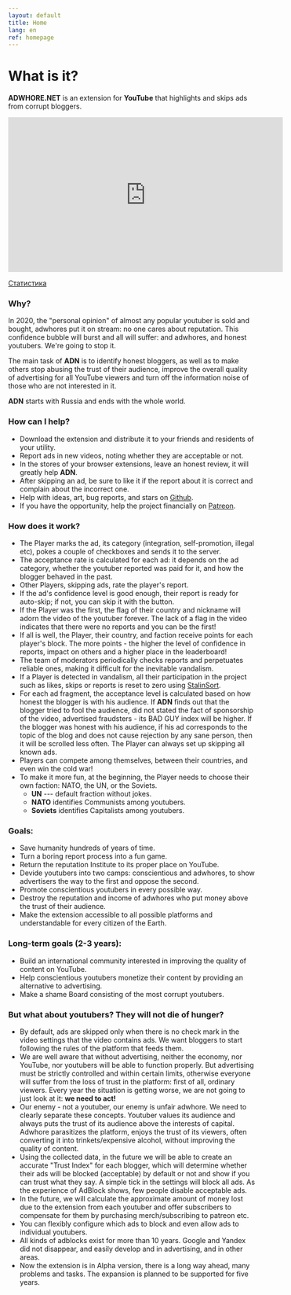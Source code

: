 ```yaml
---
layout: default
title: Home
lang: en
ref: homepage
---
```

# What is it?
**ADWHORE.NET** is an extension for **YouTube** that highlights and skips ads from corrupt bloggers.

<iframe width="560" height="315" src="https://www.youtube-nocookie.com/embed/0JTH5gG9vek" frameborder="0" allow="accelerometer; autoplay; encrypted-media; gyroscope; picture-in-picture" allowfullscreen></iframe>

<a href = "http://localhost:4000/stats.html">Статистика</a>
### Why?

In 2020, the "personal opinion" of almost any popular youtuber is sold and bought, adwhores put it on stream: no one cares about reputation. This confidence bubble will burst and all will suffer: and adwhores, and honest youtubers. We're going to stop it.

The main task of **ADN** is to identify honest bloggers, as well as to make others stop abusing the trust of their audience, improve the overall quality of advertising for all YouTube viewers and turn off the information noise of those who are not interested in it.

**ADN** starts with Russia and ends with the whole world.

### How can I help?
* Download the extension and distribute it to your friends and residents of your utility.
* Report ads in new videos, noting whether they are acceptable or not.
* In the stores of your browser extensions, leave an honest review, it will greatly help **ADN**.
* After skipping an ad, be sure to like it if the report about it is correct and complain about the incorrect one.
* Help with ideas, art, bug reports, and stars on <a href="https://github.com/qrlk/adwhore.net">Github</a>.
* If you have the opportunity, help the project financially on <a href="https://patreon.com/qrlk">Patreon</a>.

### How does it work?

* The Player marks the ad, its category (integration, self-promotion, illegal etc), pokes a couple of checkboxes and sends it to the server.
* The acceptance rate is calculated for each ad: it depends on the ad category, whether the youtuber reported was paid for it, and how the blogger behaved in the past.
* Other Players, skipping ads, rate the player's report.
* If the ad's confidence level is good enough, their report is ready for auto-skip; if not, you can skip it with the button.
* If the Player was the first, the flag of their country and nickname will adorn the video of the youtuber forever. The lack of a flag in the video indicates that there were no reports and you can be the first!
* If all is well, the Player, their country, and faction receive points for each player's block. The more points - the higher the level of confidence in reports, impact on others and a higher place in the leaderboard!
* The team of moderators periodically checks reports and perpetuates reliable ones, making it difficult for the inevitable vandalism.
* If a Player is detected in vandalism, all their participation in the project such as likes, skips or reports is reset to zero using <a href="https://github.com/gustavo-depaula/stalin-sort" >StalinSort</a>.
* For each ad fragment, the acceptance level is calculated based on how honest the blogger is with his audience. If **ADN** finds out that the blogger tried to fool the audience, did not stated the fact of sponsorship of the video, advertised fraudsters - its BAD GUY index will be higher. If the blogger was honest with his audience, if his ad corresponds to the topic of the blog and does not cause rejection by any sane person, then it will be scrolled less often. The Player can always set up skipping all known ads.
* Players can compete among themselves, between their countries, and even win the cold war!
* To make it more fun, at the beginning, the Player needs to choose their own faction: NATO, the UN, or the Soviets.
    * **UN** --- default fraction without jokes.
    * **NATO** identifies Communists among youtubers.
    * **Soviets** identifies Capitalists among youtubers.

### Goals:

* Save humanity hundreds of years of time.
* Turn a boring report process into a fun game.
* Return the reputation Institute to its proper place on YouTube.
* Devide youtubers into two camps: conscientious and adwhores, to show advertisers the way to the first and oppose the second.
* Promote conscientious youtubers in every possible way.
* Destroy the reputation and income of adwhores who put money above the trust of their audience.
* Make the extension accessible to all possible platforms and understandable for every citizen of the Earth.

### Long-term goals (2-3 years):
* Build an international community interested in improving the quality of content on YouTube.
* Help conscientious youtubers monetize their content by providing an alternative to advertising.
* Make a shame Board consisting of the most corrupt youtubers.

### But what about youtubers? They will not die of hunger?
* By default, ads are skipped only when there is no check mark in the video settings that the video contains ads. We want bloggers to start following the rules of the platform that feeds them.
* We are well aware that without advertising, neither the economy, nor YouTube, nor youtubers will be able to function properly. But advertising must be strictly controlled and within certain limits, otherwise everyone will suffer from the loss of trust in the platform: first of all, ordinary viewers. Every year the situation is getting worse, we are not going to just look at it: **we need to act!**
* Our enemy - not a youtuber, our enemy is unfair adwhore. We need to clearly separate these concepts. Youtuber values its audience and always puts the trust of its audience above the interests of capital. Adwhore parasitizes the platform, enjoys the trust of its viewers, often converting it into trinkets/expensive alcohol, without improving the quality of content.
* Using the collected data, in the future we will be able to create an accurate "Trust Index" for each blogger, which will determine whether their ads will be blocked (acceptable) by default or not and show if you can trust what they say. A simple tick in the settings will block all ads. As the experience of AdBlock shows, few people disable acceptable ads.
* In the future, we will calculate the approximate amount of money lost due to the extension from each youtuber and offer subscribers to compensate for them by purchasing merch/subscribing to patreon etc.
* You can flexibly configure which ads to block and even allow ads to individual youtubers.
* All kinds of adblocks exist for more than 10 years. Google and Yandex did not disappear, and easily develop and in advertising, and in other areas.
* Now the extension is in Alpha version, there is a long way ahead, many problems and tasks. The expansion is planned to be supported for five years.